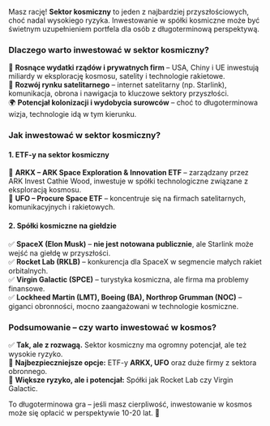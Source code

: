 
Masz rację! **Sektor kosmiczny** to jeden z najbardziej przyszłościowych, choć nadal wysokiego ryzyka. Inwestowanie w spółki kosmiczne może być świetnym uzupełnieniem portfela dla osób z długoterminową perspektywą.

### **Dlaczego warto inwestować w sektor kosmiczny?**

🚀 **Rosnące wydatki rządów i prywatnych firm** – USA, Chiny i UE inwestują miliardy w eksplorację kosmosu, satelity i technologie rakietowe.  
📡 **Rozwój rynku satelitarnego** – internet satelitarny (np. Starlink), komunikacja, obrona i nawigacja to kluczowe sektory przyszłości.  
🌍 **Potencjał kolonizacji i wydobycia surowców** – choć to długoterminowa wizja, technologie idą w tym kierunku.

### **Jak inwestować w sektor kosmiczny?**

#### **1. ETF-y na sektor kosmiczny**

🔹 **ARKX – ARK Space Exploration & Innovation ETF** – zarządzany przez ARK Invest Cathie Wood, inwestuje w spółki technologiczne związane z eksploracją kosmosu.  
🔹 **UFO – Procure Space ETF** – koncentruje się na firmach satelitarnych, komunikacyjnych i rakietowych.

#### **2. Spółki kosmiczne na giełdzie**

✅ **SpaceX (Elon Musk)** – **nie jest notowana publicznie**, ale Starlink może wejść na giełdę w przyszłości.  
✅ **Rocket Lab (RKLB)** – konkurencja dla SpaceX w segmencie małych rakiet orbitalnych.  
✅ **Virgin Galactic (SPCE)** – turystyka kosmiczna, ale firma ma problemy finansowe.  
✅ **Lockheed Martin (LMT), Boeing (BA), Northrop Grumman (NOC)** – giganci obronności, mocno zaangażowani w technologie kosmiczne.

### **Podsumowanie – czy warto inwestować w kosmos?**

✅ **Tak, ale z rozwagą.** Sektor kosmiczny ma ogromny potencjał, ale też wysokie ryzyko.  
📌 **Najbezpieczniejsze opcje:** ETF-y **ARKX, UFO** oraz duże firmy z sektora obronnego.  
📌 **Większe ryzyko, ale i potencjał:** Spółki jak Rocket Lab czy Virgin Galactic.

To długoterminowa gra – jeśli masz cierpliwość, inwestowanie w kosmos może się opłacić w perspektywie 10-20 lat. 🚀